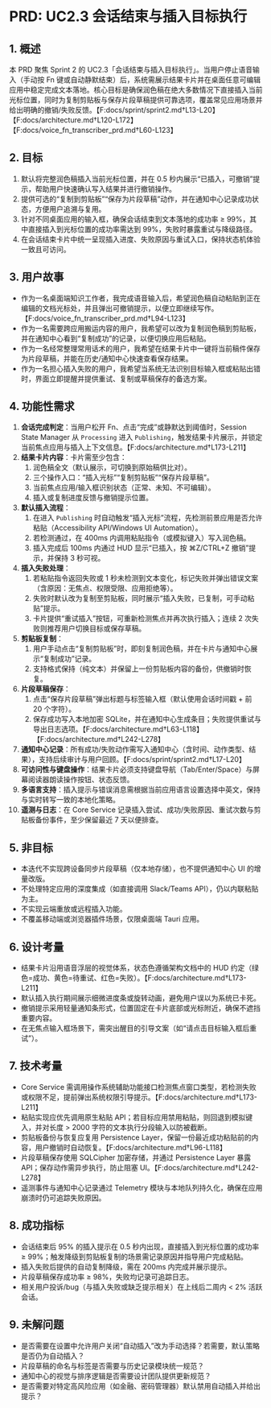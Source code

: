 # PRD: UC2.3 会话结束与插入目标执行

## 1. 概述
本 PRD 聚焦 Sprint 2 的 UC2.3「会话结束与插入目标执行」。当用户停止语音输入（手动按 Fn 键或自动静默结束）后，系统需展示结果卡片并在桌面任意可编辑应用中稳定完成文本落地。核心目标是确保润色稿在绝大多数情况下直接插入当前光标位置，同时为复制剪贴板与保存片段草稿提供可靠选项，覆盖常见应用场景并给出明确的撤销/失败反馈。【F:docs/sprint/sprint2.md†L13-L20】【F:docs/architecture.md†L120-L172】【F:docs/voice_fn_transcriber_prd.md†L60-L123】

## 2. 目标
1. 默认将完整润色稿插入当前光标位置，并在 0.5 秒内展示“已插入，可撤销”提示，帮助用户快速确认写入结果并进行撤销操作。
2. 提供可选的“复制到剪贴板”“保存为片段草稿”动作，并在通知中心记录成功状态，方便用户追溯与复用。
3. 针对不同桌面应用的输入框，确保会话结束到文本落地的成功率 ≥ 99%，其中直接插入到光标位置的成功率需达到 99%，失败时暴露重试与降级路径。
4. 在会话结束卡片中统一呈现插入进度、失败原因与重试入口，保持状态机体验一致且可访问。

## 3. 用户故事
- 作为一名桌面端知识工作者，我完成语音输入后，希望润色稿自动粘贴到正在编辑的文档光标处，并且弹出可撤销提示，以便立即继续写作。【F:docs/voice_fn_transcriber_prd.md†L94-L123】
- 作为一名需要跨应用搬运内容的用户，我希望可以改为复制润色稿到剪贴板，并在通知中心看到“复制成功”的记录，以便切换应用后粘贴。
- 作为一名经常整理常用话术的用户，我希望在结果卡片中一键将当前稿件保存为片段草稿，并能在历史/通知中心快速查看保存结果。
- 作为一名担心插入失败的用户，我希望当系统无法识别目标输入框或粘贴出错时，界面立即提醒并提供重试、复制或草稿保存的备选方案。

## 4. 功能性需求
1. **会话完成判定**：当用户松开 Fn、点击“完成”或静默达到阈值时，Session State Manager 从 `Processing` 进入 `Publishing`，触发结果卡片展示，并锁定当前焦点应用与插入上下文信息。【F:docs/architecture.md†L173-L211】
2. **结果卡片内容**：卡片需至少包含：
   1. 润色稿全文（默认展示，可切换到原始稿供比对）。
   2. 三个操作入口：“插入光标”“复制剪贴板”“保存片段草稿”。
   3. 当前焦点应用/输入框识别状态（正常、未知、不可编辑）。
   4. 插入或复制进度反馈与撤销提示位置。
3. **默认插入流程**：
   1. 在进入 `Publishing` 时自动触发“插入光标”流程，先检测前景应用是否允许粘贴（Accessibility API/Windows UI Automation）。
   2. 若检测通过，在 400ms 内调用粘贴指令（或模拟键入）写入润色稿。
   3. 插入完成后 100ms 内通过 HUD 显示“已插入，按 ⌘Z/CTRL+Z 撤销”提示，并保持 3 秒可视。
4. **插入失败处理**：
   1. 若粘贴指令返回失败或 1 秒未检测到文本变化，标记失败并弹出错误文案（含原因：无焦点、权限受限、应用拒绝等）。
   2. 失败时默认改为复制至剪贴板，同时展示“插入失败，已复制，可手动粘贴”提示。
   3. 卡片提供“重试插入”按钮，可重新检测焦点并再次执行插入；连续 2 次失败则推荐用户切换目标或保存草稿。
5. **剪贴板复制**：
   1. 用户手动点击“复制剪贴板”时，即刻复制润色稿，并在卡片与通知中心展示“复制成功”记录。
   2. 支持格式保持（纯文本）并保留上一份剪贴板内容的备份，供撤销时恢复。
6. **片段草稿保存**：
   1. 点击“保存片段草稿”弹出标题与标签输入框（默认使用会话时间戳 + 前 20 个字符）。
   2. 保存成功写入本地加密 SQLite，并在通知中心生成条目；失败提供重试与导出日志选项。【F:docs/architecture.md†L63-L118】【F:docs/architecture.md†L242-L278】
7. **通知中心记录**：所有成功/失败动作需写入通知中心（含时间、动作类型、结果），支持后续审计与用户回顾。【F:docs/sprint/sprint2.md†L17-L20】
8. **可访问性与键盘操作**：结果卡片必须支持键盘导航（Tab/Enter/Space）与屏幕阅读器朗读操作按钮、状态反馈。
9. **多语言支持**：插入提示与错误消息需根据当前应用语言设置选择中英文，保持与实时转写一致的本地化策略。
10. **遥测与日志**：在 Core Service 记录插入尝试、成功/失败原因、重试次数与剪贴板备份事件，至少保留最近 7 天以便排查。

## 5. 非目标
- 本迭代不实现跨设备同步片段草稿（仅本地存储），也不提供通知中心 UI 的增量改版。
- 不处理特定应用的深度集成（如直接调用 Slack/Teams API），仍以内联粘贴为主。
- 不实现云端重放或远程插入功能。
- 不覆盖移动端或浏览器插件场景，仅限桌面端 Tauri 应用。

## 6. 设计考量
- 结果卡片沿用语音浮层的视觉体系，状态色遵循架构文档中的 HUD 约定（绿色=成功、黄色=待重试、红色=失败）。【F:docs/architecture.md†L173-L211】
- 默认插入执行期间展示细微进度条或旋转动画，避免用户误以为系统已卡死。
- 撤销提示采用轻量通知条形式，位置固定在卡片底部或光标附近，确保不遮挡重要内容。
- 在无焦点输入框场景下，需突出醒目的引导文案（如“请点击目标输入框后重试”）。

## 7. 技术考量
- Core Service 需调用操作系统辅助功能接口检测焦点窗口类型，若检测失败或权限不足，提前弹出系统权限引导提示。【F:docs/architecture.md†L173-L211】
- 粘贴实现应优先调用原生粘贴 API；若目标应用禁用粘贴，则回退到模拟键入，并对长度 > 2000 字符的文本执行分段输入以防被截断。
- 剪贴板备份与恢复应复用 Persistence Layer，保留一份最近成功粘贴前的内容，用户撤销时自动恢复。【F:docs/architecture.md†L96-L118】
- 片段草稿保存使用 SQLCipher 加密存储，并通过 Persistence Layer 暴露 API；保存动作需异步执行，防止阻塞 UI。【F:docs/architecture.md†L242-L278】
- 遥测事件与通知中心记录通过 Telemetry 模块与本地队列持久化，确保在应用崩溃时仍可追踪失败原因。

## 8. 成功指标
- 会话结束后 95% 的插入提示在 0.5 秒内出现，直接插入到光标位置的成功率 ≥ 99%；触发降级到剪贴板复制的场景需记录原因并指导用户完成粘贴。
- 插入失败后提供的自动复制降级，需在 200ms 内完成并展示提示。
- 片段草稿保存成功率 ≥ 98%，失败均记录可追踪日志。
- 相关用户投诉/bug（与插入失败或缺乏提示相关）在上线后二周内 < 2% 活跃会话。

## 9. 未解问题
- 是否需要在设置中允许用户关闭“自动插入”改为手动选择？若需要，默认策略是否仍为自动插入？
- 片段草稿的命名与标签是否需要与历史记录模块统一规范？
- 通知中心的视觉与排序逻辑是否需要设计团队提供更新规范？
- 是否需要对特定高风险应用（如金融、密码管理器）默认禁用自动插入并给出提示？
